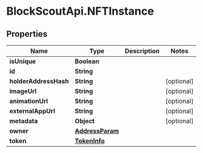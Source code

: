 # BlockScoutApi.NFTInstance

## Properties
Name | Type | Description | Notes
------------ | ------------- | ------------- | -------------
**isUnique** | **Boolean** |  | 
**id** | **String** |  | 
**holderAddressHash** | **String** |  | [optional] 
**imageUrl** | **String** |  | [optional] 
**animationUrl** | **String** |  | [optional] 
**externalAppUrl** | **String** |  | [optional] 
**metadata** | **Object** |  | [optional] 
**owner** | [**AddressParam**](AddressParam.md) |  | 
**token** | [**TokenInfo**](TokenInfo.md) |  | 
